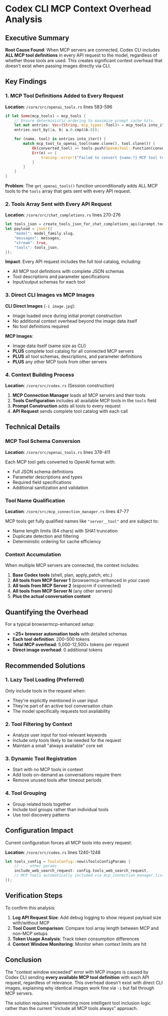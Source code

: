 # Codex CLI MCP Context Overhead Analysis

## Executive Summary

**Root Cause Found**: When MCP servers are connected, Codex CLI includes **ALL MCP tool definitions** in every API request to the model, regardless of whether those tools are used. This creates significant context overhead that doesn't exist when passing images directly via CLI.

## Key Findings

### 1. **MCP Tool Definitions Added to Every Request**

**Location**: `/core/src/openai_tools.rs` lines 583-596

```rust
if let Some(mcp_tools) = mcp_tools {
    // Ensure deterministic ordering to maximize prompt cache hits.
    let mut entries: Vec<(String, mcp_types::Tool)> = mcp_tools.into_iter().collect();
    entries.sort_by(|a, b| a.0.cmp(&b.0));

    for (name, tool) in entries.into_iter() {
        match mcp_tool_to_openai_tool(name.clone(), tool.clone()) {
            Ok(converted_tool) => tools.push(OpenAiTool::Function(converted_tool)),
            Err(e) => {
                tracing::error!("Failed to convert {name:?} MCP tool to OpenAI tool: {e:?}");
            }
        }
    }
}
```

**Problem**: The `get_openai_tools()` function unconditionally adds ALL MCP tools to the `tools` array that gets sent with every API request.

### 2. **Tools Array Sent with Every API Request**

**Location**: `/core/src/chat_completions.rs` lines 270-276

```rust
let tools_json = create_tools_json_for_chat_completions_api(&prompt.tools)?;
let payload = json!({
    "model": model_family.slug,
    "messages": messages,
    "stream": true,
    "tools": tools_json,
});
```

**Impact**: Every API request includes the full tool catalog, including:
- All MCP tool definitions with complete JSON schemas
- Tool descriptions and parameter specifications
- Input/output schemas for each tool

### 3. **Direct CLI Images vs MCP Images**

**CLI Direct Images** (`-i image.jpg`):
- Image loaded once during initial prompt construction
- No additional context overhead beyond the image data itself
- No tool definitions required

**MCP Images**:
- Image data itself (same size as CLI)
- **PLUS** complete tool catalog for all connected MCP servers
- **PLUS** all tool schemas, descriptions, and parameter definitions
- **PLUS** any other MCP tools from other servers

### 4. **Context Building Process**

**Location**: `/core/src/codex.rs` (Session construction)

1. **MCP Connection Manager** loads all MCP servers and their tools
2. **Tools Configuration** includes all available MCP tools in the `tools` field
3. **Prompt Construction** adds all tools to every request
4. **API Request** sends complete tool catalog with each call

## Technical Details

### MCP Tool Schema Conversion

**Location**: `/core/src/openai_tools.rs` lines 378-411

Each MCP tool gets converted to OpenAI format with:
- Full JSON schema definitions
- Parameter descriptions and types
- Required field specifications
- Additional sanitization and validation

### Tool Name Qualification

**Location**: `/core/src/mcp_connection_manager.rs` lines 47-77

MCP tools get fully qualified names like `"server__tool"` and are subject to:
- Name length limits (64 chars) with SHA1 truncation
- Duplicate detection and filtering
- Deterministic ordering for cache efficiency

### Context Accumulation

When multiple MCP servers are connected, the context includes:
1. **Base Codex tools** (shell, plan, apply_patch, etc.)
2. **All tools from MCP Server 1** (browsermcp-enhanced in your case)
3. **All tools from MCP Server 2** (espocrm if connected)
4. **All tools from MCP Server N** (any other servers)
5. **Plus the actual conversation content**

## Quantifying the Overhead

For a typical browsermcp-enhanced setup:
- **~25+ browser automation tools** with detailed schemas
- **Each tool definition**: 200-500 tokens
- **Total MCP overhead**: 5,000-12,500+ tokens per request
- **Direct image overhead**: 0 additional tokens

## Recommended Solutions

### 1. **Lazy Tool Loading** (Preferred)
Only include tools in the request when:
- They're explicitly mentioned in user input
- They're part of an active tool conversation chain
- The model specifically requests tool availability

### 2. **Tool Filtering by Context**
- Analyze user input for tool-relevant keywords
- Include only tools likely to be needed for the request
- Maintain a small "always available" core set

### 3. **Dynamic Tool Registration**
- Start with no MCP tools in context
- Add tools on-demand as conversations require them
- Remove unused tools after timeout periods

### 4. **Tool Grouping**
- Group related tools together
- Include tool groups rather than individual tools
- Use tool discovery patterns

## Configuration Impact

Current configuration forces all MCP tools into every request:

**Location**: `/core/src/codex.rs` lines 1240-1248
```rust
let tools_config = ToolsConfig::new(&ToolsConfigParams {
    // ... other params
    include_web_search_request: config.tools_web_search_request,
    // MCP tools automatically included via mcp_connection_manager.list_all_tools()
});
```

## Verification Steps

To confirm this analysis:

1. **Log API Request Size**: Add debug logging to show request payload size with/without MCP
2. **Tool Count Comparison**: Compare tool array length between MCP and non-MCP setups
3. **Token Usage Analysis**: Track token consumption differences
4. **Context Window Monitoring**: Monitor when context limits are hit

## Conclusion

The "context window exceeded" error with MCP images is caused by Codex CLI sending **every available MCP tool definition** with each API request, regardless of relevance. This overhead doesn't exist with direct CLI images, explaining why identical images work fine via `-i` but fail through MCP servers.

The solution requires implementing more intelligent tool inclusion logic rather than the current "include all MCP tools always" approach.